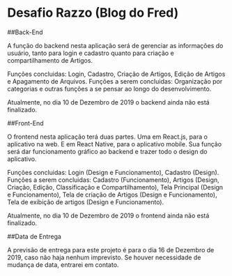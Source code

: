 # Desafio Razzo (Blog do Fred)

##Back-End

A função do backend nesta aplicação será de gerenciar as informações do usuário, tanto para login e cadastro quanto para criação e compartilhamento de Artigos.

Funções concluidas: Login, Cadastro, Criação de Artigos, Edição de Artigos e Apagamento de Arquivos.
Funções a serem concluidas: Organização por categorias e outras funções a se pensar ao longo do desenvolvimento.

Atualmente, no dia 10 de Dezembro de 2019 o backend ainda não está finalizado.

##Front-End

O frontend nesta aplicação terá duas partes. Uma em React.js, para o aplicativo na web. E em React Native, para o aplicativo mobile. Sua função será dar funcionamento gráfico ao backend e trazer todo o design do aplicativo.

Funções concluidas: Login (Design e Funcionamento), Cadastro (Design).
Funções a serem concluidas: Cadastro (Funcionamento), Artigos (Design, Criação, Edição, Classificação e Compartilhamento), Tela Principal (Design e Funcionamento), Tela de criação de Artigos (Design e Funcionamento), Tela de exibição de artigos (Design e Funcionamento).

Atualmente, no dia 10 de Dezembro de 2019 o frontend ainda não está finalizado.


##Data de Entrega

A previsão de entrega para este projeto é para o dia 16 de Dezembro de 2019, caso não haja nenhum imprevisto. Se houver necessidade de mudança de data, entrarei em contato.
